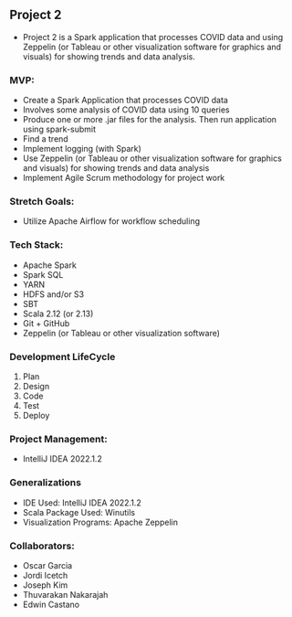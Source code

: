 ## Project 2
- Project 2 is a Spark application that processes COVID data and using Zeppelin (or Tableau or other visualization software for graphics and visuals) for showing trends and data analysis.

### MVP:
- Create a Spark Application that processes COVID data
- Involves some analysis of COVID data using 10 queries
- Produce one or more .jar files for the analysis. Then run application using spark-submit
- Find a trend
- Implement logging (with Spark)
- Use Zeppelin (or Tableau or other visualization software for graphics and visuals) for showing trends and data analysis
- Implement Agile Scrum methodology for project work

### Stretch Goals:
- Utilize Apache Airflow for workflow scheduling

### Tech Stack:
- Apache Spark
- Spark SQL
- YARN 
- HDFS and/or S3
- SBT
- Scala 2.12 (or 2.13)
- Git + GitHub
- Zeppelin (or Tableau or other visualization software)

### Development LifeCycle
1. Plan
2. Design
3. Code
4. Test
5. Deploy 

### Project Management:
- IntelliJ IDEA 2022.1.2

### Generalizations
- IDE Used: IntelliJ IDEA 2022.1.2
- Scala Package Used: Winutils
- Visualization Programs: Apache Zeppelin

### Collaborators:
- Oscar Garcia
- Jordi Icetch
- Joseph Kim
- Thuvarakan Nakarajah
- Edwin Castano
